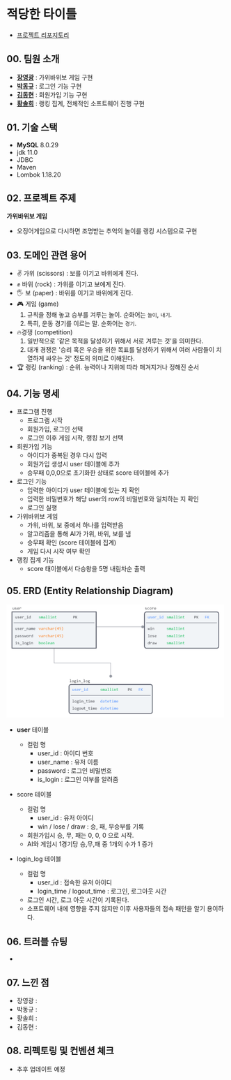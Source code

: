 # 적당한 타이틀
- [프로젝트 리포지토리](https://github.com/soulchicken/rock-paper-scissors-game)

## 00. 팀원 소개
- [**장영광**](https://github.com/glory9802) : 가위바위보 게임 구현 
- [**박동규**](https://github.com/uyggnodkrap) : 로그인 기능 구현
- [**김동현**](https://github.com/soulchicken) : 회원가입 기능 구현
- [**황솔희**](https://github.com/solhee-hwang) : 랭킹 집계, 전체적인 소프트웨어 진행 구현

## 01. 기술 스택
- **MySQL** 8.0.29
- jdk 11.0
- JDBC
- Maven
- Lombok 1.18.20

## 02. 프로젝트 주제
**가위바위보 게임**
- 오징어게임으로 다시하면 조명받는 추억의 놀이를 랭킹 시스템으로 구현

## 03. 도메인 관련 용어
- ✌️ 가위 (scissors) : 보를 이기고 바위에게 진다.
- ✊ 바위 (rock) : 가위를 이기고 보에게 진다.
- 🖐️ 보 (paper) : 바위를 이기고 바위에게 진다.
- 🎮 게임 (game)
    1. 규칙을 정해 놓고 승부를 겨루는 놀이. 순화어는 `놀이`, `내기`.
    2. 특히, 운동 경기를 이르는 말. 순화어는 `경기`.
- 🔥경쟁 (competition)
    1. 일반적으로 '같은 목적을 달성하기 위해서 서로 겨루는 것'을 의미한다.
    2. 대개 경쟁은 '승리 혹은 우승을 위한 목표를 달성하기 위해서 여러 사람들이 치열하게 싸우는 것' 정도의 의미로 이해된다.
- 🏆 랭킹 (ranking) : 순위. 능력이나 지위에 따라 매겨지거나 정해진 순서

## 04. 기능 명세
- 프로그램 진행
    - 프로그램 시작
    - 회원가입, 로그인 선택
    - 로그인 이후 게임 시작, 랭킹 보기 선택
- 회원가입 기능
    - 아이디가 중복된 경우 다시 입력
    - 회원가입 생성시 user 테이블에 추가
    - 승무패 0,0,0으로 초기화한 상태로 score 테이블에 추가
- 로그인 기능
    - 입력한 아이디가 user 테이블에 있는 지 확인
    - 입력한 비밀번호가 해당 user의 row의 비밀번호와 일치하는 지 확인 
    - 로그인 실행
- 가위바위보 게임
    - 가위, 바위, 보 중에서 하나를 입력받음
    - 알고리즘을 통해 AI가 가위, 바위, 보를 냄
    - 승무패 확인 (score 테이블에 집계)
    - 게임 다시 시작 여부 확인
- 랭킹 집계 기능
    - score 태이블에서 다승왕을 5명 내림차순 출력

## 05. ERD (Entity Relationship Diagram)
<img src="./img/ERD.png" title="ERD" width="500px">

- **user** 테이블
    - 컬럼 명
        - user_id : 아이디 번호
        - user_name : 유저 이름
        - password : 로그인 비밀번호
        - is_login : 로그인 여부를 알려줌

- score 테이블
    - 컬럼 명
        - user_id : 유저 아이디
        - win / lose / draw : 승, 패, 무승부를 기록
    - 회원가입시 승, 무, 패는 0, 0, 0 으로 시작.
    - AI와 게임시 1경기당 승,무,패 중 1개의 수가 1 증가

- login_log 테이블
    - 컬럼 명
        - user_id : 접속한 유저 아이디
        - login_time / logout_time : 로그인, 로그아웃 시간
    - 로그인 시간, 로그 아웃 시간이 기록된다.
    - 소프트웨어 내에 영향을 주지 않지만 이후 사용자들의 접속 패턴을 알기 용이하다.

## 06. 트러블 슈팅
- 

## 07. 느낀 점
- 장영광 : 
- 박동규 : 
- 황솔희 :
- 김동현 : 

## 08. 리펙토링 및 컨벤션 체크
- 추후 업데이트 예정